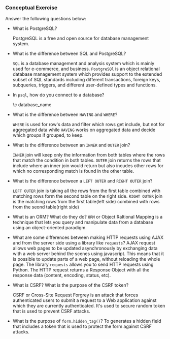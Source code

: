 ### Conceptual Exercise

Answer the following questions below:

- What is PostgreSQL?
  
  PostgreSQL is a free and open source for database management system.

- What is the difference between SQL and PostgreSQL?
  
  `SQL` is a database management and analysis system which is mainly used for e-commerce, and business. `PostgreSQl` is an object relational database management system which provides support to the extended subset of SQL standards including different transactions, foreign keys, subqueries, triggers, and different user-defined types and functions.

- In `psql`, how do you connect to a database?
  
  \c database_name

- What is the difference between `HAVING` and `WHERE`?

  `WHERE` is used for row's data and filter which rows get include, but not for aggregated data while `HAVING` works on aggregated data and decide which groups if grouped, to keep.

- What is the difference between an `INNER` and `OUTER` join?
  
  `INNER` join will keep only the information from both tables where the rows that match the condition in both tables. 
  `OUTER` join returns the rows that include where an inner join would return but also incudes other rows for which no corresponding match is found in the other table. 

- What is the difference between a `LEFT OUTER` and `RIGHT OUTER` join?
  
  `LEFT OUTER` join is taking all the rows from the first table  combined with matching rows form the second table on the right side.
  `RIGHT OUTER` join is the matching rows from the first table(left side) combined with rows from the seond table(right side) 

- What is an ORM? What do they do?
  `ORM` or Object Raltional Mapping is a technique that lets you query and manipulate data from a database using an object-oriented paradigm.

- What are some differences between making HTTP requests using AJAX 
  and from the server side using a library like `requests`?
  AJAX request allows web pages to be updated asynchronously by exchanging data with a web server behind the scenes using javascript. This means that it is possible to update parts of a web page, without reloading the whole page. 
  The library `requests` allows you to send HTTP requests using Python. The HTTP request returns a Response Object with all the response data (content, encoding, status, etc).

- What is CSRF? What is the purpose of the CSRF token?
  
  CSRF or Cross-Site Request Forgrey is an attack that forces authenticated users to submit a request to a Web application against which they are currently authenticated. It's used to secure random token that is used to prevent CSRF attacks. 

- What is the purpose of `form.hidden_tag()`?
  To generates a hidden field that includes a token that is used to protect the form against CSRF attacks.
